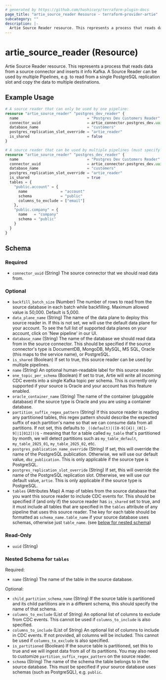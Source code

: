 ```yaml
---
# generated by https://github.com/hashicorp/terraform-plugin-docs
page_title: "artie_source_reader Resource - terraform-provider-artie"
subcategory: ""
description: |-
  Artie Source Reader resource. This represents a process that reads data from a source connector and inserts it info Kafka. A Source Reader can be used by multiple Pipelines, e.g. to read from a single PostgreSQL replication slot and copy the data to multiple destinations.
---
```


# artie_source_reader (Resource)

Artie Source Reader resource. This represents a process that reads data from a source connector and inserts it info Kafka. A Source Reader can be used by multiple Pipelines, e.g. to read from a single PostgreSQL replication slot and copy the data to multiple destinations.

## Example Usage

```terraform
# A source reader that can only be used by one pipeline:
resource "artie_source_reader" "postgres_dev_reader" {
  name                               = "Postgres Dev Customers Reader"
  connector_uuid                     = artie_connector.postgres_dev.uuid
  database_name                      = "customers"
  postgres_replication_slot_override = "artie_reader"
  is_shared                          = false
}

# A source reader that can be used by multiple pipelines (must specify tables):
resource "artie_source_reader" "postgres_dev_reader" {
  name                               = "Postgres Dev Customers Reader"
  connector_uuid                     = artie_connector.postgres_dev.uuid
  database_name                      = "customers"
  postgres_replication_slot_override = "artie_reader"
  is_shared                          = true
  tables = {
    "public.account" = {
      name               = "account"
      schema             = "public"
      columns_to_exclude = ["email"]
    },
    "public.company" = {
      name   = "company"
      schema = "public"
    }
  }
}
```

<!-- schema generated by tfplugindocs -->
## Schema

### Required

- `connector_uuid` (String) The source connector that we should read data from.

### Optional

- `backfill_batch_size` (Number) The number of rows to read from the source database in each batch while backfilling. Maximum allowed value is 50,000. Default is 5,000.
- `data_plane_name` (String) The name of the data plane to deploy this source reader in. If this is not set, we will use the default data plane for your account. To see the full list of supported data planes on your account, click on 'New pipeline' in our UI.
- `database_name` (String) The name of the database we should read data from in the source connector. This should be specified if the source connector's type is DocumentDB, MongoDB, MySQL, MS SQL, Oracle (this maps to the service name), or PostgreSQL.
- `is_shared` (Boolean) If set to true, this source reader can be used by multiple pipelines.
- `name` (String) An optional human-readable label for this source reader.
- `one_topic_per_schema` (Boolean) If set to true, Artie will write all incoming CDC events into a single Kafka topic per schema. This is currently only supported if your source is Oracle and your account has this feature enabled.
- `oracle_container_name` (String) The name of the container (pluggable database) if the source type is Oracle and you are using a container database.
- `partition_suffix_regex_pattern` (String) If this source reader is reading any partitioned tables, this regex pattern should describe the expected suffix of each partition's name so that we can consume data from all partitions. If not set, this defaults to `_((default)|([0-9]{4})_(0[1-9]|1[012]))$` - meaning that for a table called `my_table` that's partitioned by month, we will detect partitions such as `my_table_default`, `my_table_2025_01`, `my_table_2025_02`, etc.
- `postgres_publication_name_override` (String) If set, this will override the name of the PostgreSQL publication. Otherwise, we will use our default value, `dbz_publication`. This is only applicable if the source type is PostgreSQL.
- `postgres_replication_slot_override` (String) If set, this will override the name of the PostgreSQL replication slot. Otherwise, we will use our default value, `artie`. This is only applicable if the source type is PostgreSQL.
- `tables` (Attributes Map) A map of tables from the source database that you want this source reader to include CDC events for. This should be specified if (and only if) the source reader has `is_shared` set to true, and it must include all tables that are specified in the `tables` attribute of any pipeline that uses this source reader. The key for each table should be formatted as `schema_name.table_name` if your source database uses schemas, otherwise just `table_name`. (see [below for nested schema](#nestedatt--tables))

### Read-Only

- `uuid` (String)

<a id="nestedatt--tables"></a>
### Nested Schema for `tables`

Required:

- `name` (String) The name of the table in the source database.

Optional:

- `child_partition_schema_name` (String) If the source table is partitioned and its child partitions are in a different schema, this should specify the name of that schema.
- `columns_to_exclude` (List of String) An optional list of columns to exclude from CDC events. This cannot be used if `columns_to_include` is also specified.
- `columns_to_include` (List of String) An optional list of columns to include in CDC events. If not provided, all columns will be included. This cannot be used if `columns_to_exclude` is also specified.
- `is_partitioned` (Boolean) If the source table is partitioned, set this to true and we will ingest data from all of its partitions. You may also need to customize `partition_suffix_regex_pattern` on the source reader.
- `schema` (String) The name of the schema the table belongs to in the source database. This must be specified if your source database uses schemas (such as PostgreSQL), e.g. `public`.
